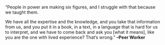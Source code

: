 “People in power are making six figures, and I struggle with that because we taught them. 

We have all the expertise and the knowledge, and you take that information from us, and you put it in a book, in a text, in a language that is hard for us to interpret, and we have to come back and ask you [what it means], like you are the one with lived experience? That’s wrong.” **–Peer Worker**